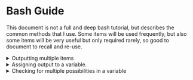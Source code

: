 # Bash Guide

This document is not a full and deep bash tutorial, but describes the common methods that I use.
Some items will be used frequently, but also some items will be very useful but only required rarely, so good to document to recall and re-use.


<details>
<summary>Outputting multiple items</summary>

Often might need to handle something with multiple number... like
```
item1 item2 item3
```

To do that... can do something like `echo "item{1..3}"`
</details>
<details>
<summary>Assigning output to a variable.</summary>

The power of linux/bash scripting is being able to integrate command-line tools into it easily and simply.

If you want to run a command, and put the output in a variable, which can then be manipulated and used:
```
FILES=`ls`
echo $FILES
```

In the above example, it runs the 'ls' command and the output is put in $FILES.   Which you can then use a for loop to go through and process.  Note that the ls command is in back-ticks.

An alternative way of doing it is using $() instead, which does essentially the same thing.
```
FILES=$(ls)
echo $FILES
```
</details>


<details>
<summary>Checking for multiple possibilities in a variable</summary>

```
# This basically uses a Regex comparison
if [[ "$1" =~ ^(development|test|uat|production)$ ]]; then
  echo "Matched!"
else
  echo "Nothing Matched"
fi
```
</details>
